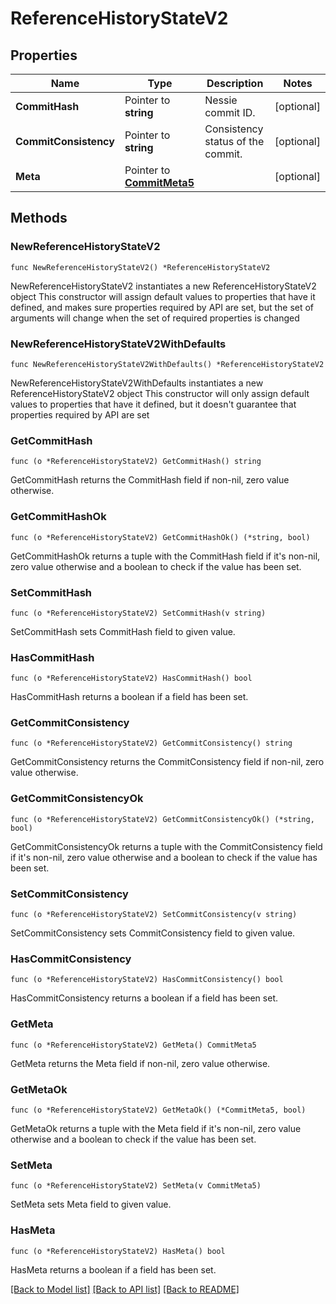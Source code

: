 # ReferenceHistoryStateV2

## Properties

Name | Type | Description | Notes
------------ | ------------- | ------------- | -------------
**CommitHash** | Pointer to **string** | Nessie commit ID. | [optional] 
**CommitConsistency** | Pointer to **string** | Consistency status of the commit. | [optional] 
**Meta** | Pointer to [**CommitMeta5**](CommitMeta5.md) |  | [optional] 

## Methods

### NewReferenceHistoryStateV2

`func NewReferenceHistoryStateV2() *ReferenceHistoryStateV2`

NewReferenceHistoryStateV2 instantiates a new ReferenceHistoryStateV2 object
This constructor will assign default values to properties that have it defined,
and makes sure properties required by API are set, but the set of arguments
will change when the set of required properties is changed

### NewReferenceHistoryStateV2WithDefaults

`func NewReferenceHistoryStateV2WithDefaults() *ReferenceHistoryStateV2`

NewReferenceHistoryStateV2WithDefaults instantiates a new ReferenceHistoryStateV2 object
This constructor will only assign default values to properties that have it defined,
but it doesn't guarantee that properties required by API are set

### GetCommitHash

`func (o *ReferenceHistoryStateV2) GetCommitHash() string`

GetCommitHash returns the CommitHash field if non-nil, zero value otherwise.

### GetCommitHashOk

`func (o *ReferenceHistoryStateV2) GetCommitHashOk() (*string, bool)`

GetCommitHashOk returns a tuple with the CommitHash field if it's non-nil, zero value otherwise
and a boolean to check if the value has been set.

### SetCommitHash

`func (o *ReferenceHistoryStateV2) SetCommitHash(v string)`

SetCommitHash sets CommitHash field to given value.

### HasCommitHash

`func (o *ReferenceHistoryStateV2) HasCommitHash() bool`

HasCommitHash returns a boolean if a field has been set.

### GetCommitConsistency

`func (o *ReferenceHistoryStateV2) GetCommitConsistency() string`

GetCommitConsistency returns the CommitConsistency field if non-nil, zero value otherwise.

### GetCommitConsistencyOk

`func (o *ReferenceHistoryStateV2) GetCommitConsistencyOk() (*string, bool)`

GetCommitConsistencyOk returns a tuple with the CommitConsistency field if it's non-nil, zero value otherwise
and a boolean to check if the value has been set.

### SetCommitConsistency

`func (o *ReferenceHistoryStateV2) SetCommitConsistency(v string)`

SetCommitConsistency sets CommitConsistency field to given value.

### HasCommitConsistency

`func (o *ReferenceHistoryStateV2) HasCommitConsistency() bool`

HasCommitConsistency returns a boolean if a field has been set.

### GetMeta

`func (o *ReferenceHistoryStateV2) GetMeta() CommitMeta5`

GetMeta returns the Meta field if non-nil, zero value otherwise.

### GetMetaOk

`func (o *ReferenceHistoryStateV2) GetMetaOk() (*CommitMeta5, bool)`

GetMetaOk returns a tuple with the Meta field if it's non-nil, zero value otherwise
and a boolean to check if the value has been set.

### SetMeta

`func (o *ReferenceHistoryStateV2) SetMeta(v CommitMeta5)`

SetMeta sets Meta field to given value.

### HasMeta

`func (o *ReferenceHistoryStateV2) HasMeta() bool`

HasMeta returns a boolean if a field has been set.


[[Back to Model list]](../README.md#documentation-for-models) [[Back to API list]](../README.md#documentation-for-api-endpoints) [[Back to README]](../README.md)


